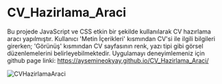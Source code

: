 # CV_Hazirlama_Araci

Bu projede JavaScript ve CSS etkin bir şekilde kullanılarak CV hazırlama aracı yapılmıştır. 
Kullanıcı 'Metin İçerikleri' kısmından CV'si ile ilgili bilgileri girerken; 'Görünüş' kısmından CV sayfasının renk, yazı tipi gibi görsel düzenlemelerini belirleyebilmektedir.
Uygulamayı deneyimlemeniz için github page linki: https://aysemineokyay.github.io/CV_Hazirlama_Araci/

![CVHazirlamaAraci](https://github.com/aysemineokyay/page-design/assets/114666477/27784a14-0ad1-4db1-bfbf-45ade5b300c4)
